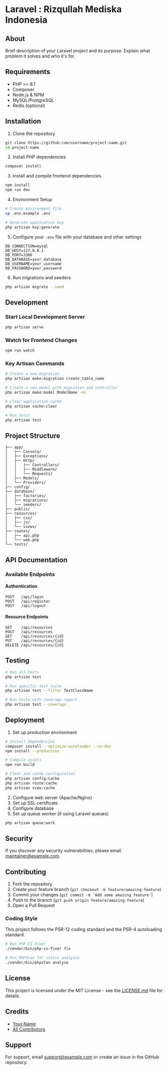 # Laravel : Rizqullah Mediska Indonesia

## About

Brief description of your Laravel project and its purpose. Explain what problem it solves and who it's for.

## Requirements

- PHP >= 8.1
- Composer
- Node.js & NPM
- MySQL/PostgreSQL
- Redis (optional)

## Installation

1. Clone the repository
```bash
git clone https://github.com/username/project-name.git
cd project-name
```

2. Install PHP dependencies
```bash
composer install
```

3. Install and compile frontend dependencies
```bash
npm install
npm run dev
```

4. Environment Setup
```bash
# Create environment file
cp .env.example .env

# Generate application key
php artisan key:generate
```

5. Configure your `.env` file with your database and other settings
```env
DB_CONNECTION=mysql
DB_HOST=127.0.0.1
DB_PORT=3306
DB_DATABASE=your_database
DB_USERNAME=your_username
DB_PASSWORD=your_password
```

6. Run migrations and seeders
```bash
php artisan migrate --seed
```

## Development

### Start Local Development Server
```bash
php artisan serve
```

### Watch for Frontend Changes
```bash
npm run watch
```

### Key Artisan Commands
```bash
# Create a new migration
php artisan make:migration create_table_name

# Create a new model with migration and controller
php artisan make:model ModelName -mc

# Clear application cache
php artisan cache:clear

# Run tests
php artisan test
```

## Project Structure

```
├── app/
│   ├── Console/
│   ├── Exceptions/
│   ├── Http/
│   │   ├── Controllers/
│   │   ├── Middleware/
│   │   └── Requests/
│   ├── Models/
│   └── Providers/
├── config/
├── database/
│   ├── factories/
│   ├── migrations/
│   └── seeders/
├── public/
├── resources/
│   ├── css/
│   ├── js/
│   └── views/
├── routes/
│   ├── api.php
│   └── web.php
└── tests/
```

## API Documentation

### Available Endpoints

#### Authentication
```
POST   /api/login
POST   /api/register
POST   /api/logout
```

#### Resource Endpoints
```
GET    /api/resources
POST   /api/resources
GET    /api/resources/{id}
PUT    /api/resources/{id}
DELETE /api/resources/{id}
```

## Testing

```bash
# Run all tests
php artisan test

# Run specific test suite
php artisan test --filter TestClassName

# Run tests with coverage report
php artisan test --coverage
```

## Deployment

1. Set up production environment
```bash
# Install dependencies
composer install --optimize-autoloader --no-dev
npm install --production

# Compile assets
npm run build

# Clear and cache configuration
php artisan config:cache
php artisan route:cache
php artisan view:cache
```

2. Configure web server (Apache/Nginx)
3. Set up SSL certificate
4. Configure database
5. Set up queue worker (if using Laravel queues)
```bash
php artisan queue:work
```

## Security

If you discover any security vulnerabilities, please email [maintainer@example.com](mailto:maintainer@example.com).

## Contributing

1. Fork the repository
2. Create your feature branch (`git checkout -b feature/amazing-feature`)
3. Commit your changes (`git commit -m 'Add some amazing feature'`)
4. Push to the branch (`git push origin feature/amazing-feature`)
5. Open a Pull Request

### Coding Style

This project follows the PSR-12 coding standard and the PSR-4 autoloading standard.

```bash
# Run PHP CS Fixer
./vendor/bin/php-cs-fixer fix

# Run PHPStan for static analysis
./vendor/bin/phpstan analyse
```

## License

This project is licensed under the MIT License - see the [LICENSE.md](LICENSE.md) file for details.

## Credits

- [Your Name](https://github.com/yourusername)
- [All Contributors](../../contributors)

## Support

For support, email [support@example.com](mailto:support@example.com) or create an issue in the GitHub repository.